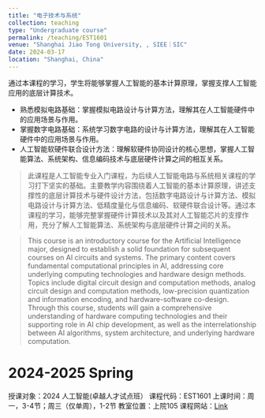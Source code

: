 ```yaml
---
title: "电子技术与系统"
collection: teaching
type: "Undergraduate course"
permalink: /teaching/EST1601
venue: "Shanghai Jiao Tong University, , SIEE｜SIC"
date: 2024-03-17
location: "Shanghai, China"
---
```


通过本课程的学习，学生将能够掌握人工智能的基本计算原理，掌握支撑人工智能应用的底层计算技术。
- 熟悉模拟电路基础：掌握模拟电路设计与计算方法，理解其在人工智能硬件中的应用场景与作用。
- 掌握数字电路基础：系统学习数字电路的设计与计算方法，理解其在人工智能硬件中的应用场景与作用。 
- 人工智能软硬件联合设计方法：理解软硬件协同设计的核心思想，掌握人工智能算法、系统架构、信息编码技术与底层硬件计算之间的相互关系。

> 此课程是人工智能专业入门课程，为后续人工智能电路与系统相关课程的学习打下坚实的基础。主要教学内容围绕着人工智能的基本计算原理，讲述支撑性的底层计算技术与硬件设计方法，包括数字电路设计与计算方法、模拟电路设计与计算方法、低精度量化与信息编码、软硬件联合设计等。通过本课程的学习，能够完整掌握硬件计算技术以及其对人工智能芯片的支撑作用，充分了解人工智能算法、系统架构与底层硬件计算之间的关系。

> This course is an introductory course for the Artificial Intelligence major, designed to establish a solid foundation for subsequent courses on AI circuits and systems. The primary content covers fundamental computational principles in AI, addressing core underlying computing technologies and hardware design methods. Topics include digital circuit design and computation methods, analog circuit design and computation methods, low-precision quantization and information encoding, and hardware-software co-design. Through this course, students will gain a comprehensive understanding of hardware computing technologies and their supporting role in AI chip development, as well as the interrelationship between AI algorithms, system architecture, and underlying hardware computation.



2024-2025 Spring
======
授课对象：2024 人工智能(卓越人才试点班）
课程代码：EST1601
上课时间：周一，3-4节；周三（仅单周），1-2节
教室位置：上院105
课程网站：[Link](https://oc.sjtu.edu.cn/courses/75896)




